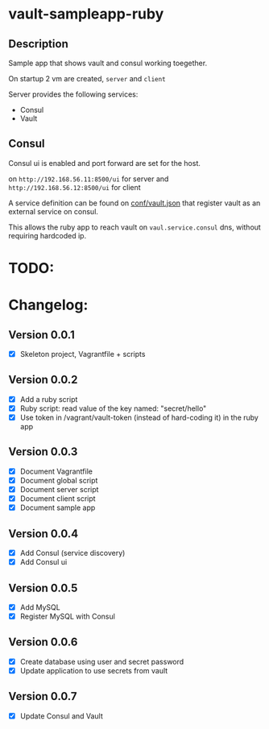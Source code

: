 # vault-sampleapp-ruby

## Description

Sample app that shows vault and consul working toegether.

On startup 2 vm are created, `server` and `client`

Server provides the following services:
- Consul
- Vault

## Consul
Consul ui is enabled and port forward are set for the host.

on `http://192.168.56.11:8500/ui` for server and `http://192.168.56.12:8500/ui` for client

A service definition can be found on [conf/vault.json](conf/vault.json) that register vault as an external service on consul.

This allows the ruby app to reach vault on `vaul.service.consul` dns, without requiring hardcoded ip.

# TODO:

# Changelog:

## Version 0.0.1
- [x] Skeleton project, Vagrantfile + scripts

## Version 0.0.2
- [x] Add a ruby script
- [x] Ruby script: read value of the key named: "secret/hello"
- [x] Use token in /vagrant/vault-token (instead of hard-coding it) in the ruby app

## Version 0.0.3
- [x] Document Vagrantfile
- [x] Document global script
- [x] Document server script
- [x] Document client script
- [x] Document sample app

## Version 0.0.4
- [x] Add Consul (service discovery)
- [x] Add Consul ui

## Version 0.0.5
- [x] Add MySQL 
- [x] Register MySQL with Consul

## Version 0.0.6
- [x] Create database using user and secret password
- [x] Update application to use secrets from vault

## Version 0.0.7
- [x] Update Consul and Vault
